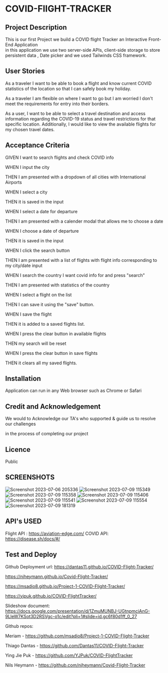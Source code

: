 # COVID-FlIGHT-TRACKER

## Project Description

This is our first Project we build a COVID flight Tracker an Interactive Front-End Application  
in this application we use two server-side APIs, client-side storage to store persistent data , Date picker and we used Tailwinds CSS framework.

## User Stories

As a traveler I want to be able to book a flight and know current COVID statistics of the location so that I can safely book my holiday.

As a traveler I am flexible on where I want to go but I am worried I don't meet the requirements for entry into their borders.

As a user, I want to be able to select a travel destination and access information regarding the COVID-19 status and travel restrictions for that specific location. Additionally, I would like to view the available flights for my chosen travel dates.

## Acceptance Criteria

GIVEN I want to search flights and check COVID info

WHEN I input the city

THEN I am presented with a dropdown of all cities with International Airports

WHEN I select a city

THEN it is saved in the input

WHEN I select a date for departure

THEN I am presented with a calender modal that allows me to choose a date

WHEN I choose a date of departure

THEN it is saved in the input

WHEN I click the search button

THEN I am presented with a list of flights with flight info corresponding to my city/date input

WHEN I search the country I want covid info for and press "search"

THEN I am presented with statistics of the country

WHEN I select a flight on the list

THEN I can save it using the "save" button.

WHEN I save the flight

THEN it is added to a saved flights list.

WHEN I press the clear button in available flights

THEN my search will be reset

WHEN I press the clear button in save flights

THEN it clears all my saved flights.

## Installation

Application can run in any Web browser such as Chrome or Safari

## Credit and Acknowledgement

We would to Acknowledge our TA's who supported & guide us to resolve our challenges

in the process of completing our project

## Licence

Public

## SCREENSHOTS

![Screenshot 2023-07-06 205336](https://github.com/Dantas11/COVID-Flight-Tracker/assets/125000756/f081577a-1bb1-439f-beb3-58fbcda86234)
![Screenshot 2023-07-09 115349](https://github.com/Dantas11/COVID-Flight-Tracker/assets/125000756/5924a06d-0d19-43a2-b061-54d73e2ba14e)
![Screenshot 2023-07-09 115358](https://github.com/Dantas11/COVID-Flight-Tracker/assets/125000756/25461ca7-a923-4803-b8d1-47e2e55a65c0)
![Screenshot 2023-07-09 115406](https://github.com/Dantas11/COVID-Flight-Tracker/assets/125000756/ee1c9439-c62f-43e6-b6d2-d6231af110ed)
![Screenshot 2023-07-09 115541](https://github.com/Dantas11/COVID-Flight-Tracker/assets/125000756/453d6386-8cd2-4b14-87dd-59705e0cca9b)
![Screenshot 2023-07-09 115554](https://github.com/Dantas11/COVID-Flight-Tracker/assets/125000756/6c2294c3-fdca-45f0-89d7-dc952f4bc49a)
![Screenshot 2023-07-09 181319](https://github.com/Dantas11/COVID-Flight-Tracker/assets/125000756/de666324-db47-4423-b49f-ec08f9017497)

## API's USED
Flight API : https://aviation-edge.com/
COVID API: https://disease.sh/docs/#/

## Test and Deploy

Github Deployment url: 
https://dantas11.github.io/COVID-Flight-Tracker/   

https://njheymann.github.io/Covid-Flight-Tracker/  

https://msadio8.github.io/Project-1-COVID-Flight-Tracker/  

https://yjpuk.github.io/COVID-FlightTracker/

Slideshow document: https://docs.google.com/presentation/d/1ZmuMUNBJ-UGtnpmciAnG-9LleW7KSot3D2RSVgc-o1c/edit?pli=1#slide=id.gc6f80d1ff_0_27  

Github repos:  

Meriam - https://github.com/msadio8/Project-1-COVID-Flight-Tracker  

Thiago Dantas - https://github.com/Dantas11/COVID-Flight-Tracker   

Ying Jie Puk -  https://github.com/YJPuk/COVID-FlightTracker

Nils Heymann - https://github.com/njheymann/Covid-Flight-Tracker  
